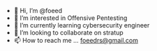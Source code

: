 - 👋 Hi, I’m @foeed
- 👀 I’m interested in Offensive Pentesting 
- 🌱 I’m currently learning cybersecurity engineer 
- 💞️ I’m looking to collaborate on stratup 
- 📫 How to reach me ... foeedrs@gmail.com

<!---
foeed/foeed is a ✨ special ✨ repository because its `README.md` (this file) appears on your GitHub profile.
You can click the Preview link to take a look at your changes.
--->
